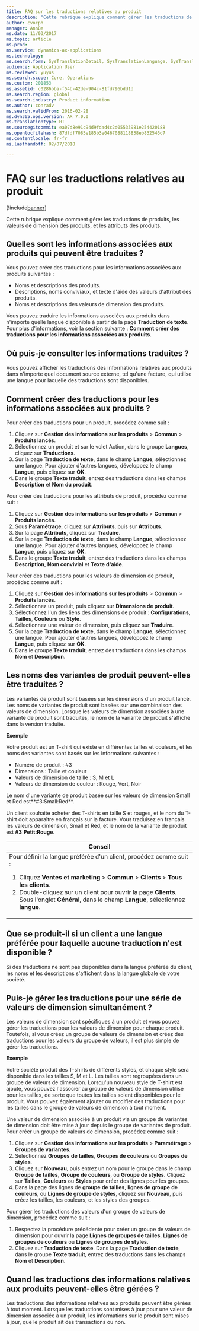 ```yaml
---
title: FAQ sur les traductions relatives au produit
description: "Cette rubrique explique comment gérer les traductions de produits, les valeurs de dimension des produits, et les attributs des produits."
author: cvocph
manager: AnnBe
ms.date: 11/03/2017
ms.topic: article
ms.prod: 
ms.service: dynamics-ax-applications
ms.technology: 
ms.search.form: SysTranslationDetail, SysTranslationLanguage, SysTranslationList
audience: Application User
ms.reviewer: yuyus
ms.search.scope: Core, Operations
ms.custom: 201853
ms.assetid: c0286bba-f54b-42de-904c-81fd796bdd1d
ms.search.region: global
ms.search.industry: Product information
ms.author: conradv
ms.search.validFrom: 2016-02-28
ms.dyn365.ops.version: AX 7.0.0
ms.translationtype: HT
ms.sourcegitcommit: ea07d8e91c94d9fdad4c2d05533981e254420188
ms.openlocfilehash: 87dfdf7085e185b3e0467088118838eb832546d7
ms.contentlocale: fr-fr
ms.lasthandoff: 02/07/2018

---
```


# <a name="product-related-translations-faq"></a>FAQ sur les traductions relatives au produit

[!include[banner](../includes/banner.md)]


Cette rubrique explique comment gérer les traductions de produits, les valeurs de dimension des produits, et les attributs des produits. 

<a name="what-product-related-data-can-be-translated"></a>Quelles sont les informations associées aux produits qui peuvent être traduites ?
--------------------------------------------

Vous pouvez créer des traductions pour les informations associées aux produits suivantes :
-   Noms et descriptions des produits.
-   Descriptions, noms conviviaux, et texte d'aide des valeurs d'attribut des produits.
-   Noms et descriptions des valeurs de dimension des produits.

Vous pouvez traduire les informations associées aux produits dans n'importe quelle langue disponible à partir de la page **Traduction de texte**. Pour plus d'informations, voir la section suivante : **Comment créer des traductions pour les informations associées aux produits**.

## <a name="where-can-i-view-the-translated-information"></a>Où puis-je consulter les informations traduites ?
Vous pouvez afficher les traductions des informations relatives aux produits dans n'importe quel document source externe, tel qu'une facture, qui utilise une langue pour laquelle des traductions sont disponibles.

## <a name="how-do-i-create-translations-for-product-related-information"></a>Comment créer des traductions pour les informations associées aux produits ?
Pour créer des traductions pour un produit, procédez comme suit :
1.  Cliquez sur **Gestion des informations sur les produits** &gt; **Commun** &gt; **Produits lancés**.
2.  Sélectionnez un produit et sur le volet Action, dans le groupe **Langues**, cliquez sur **Traductions**.
3.  Sur la page **Traduction de texte**, dans le champ **Langue**, sélectionnez une langue. Pour ajouter d'autres langues, développez le champ **Langue**, puis cliquez sur **OK**.
4.  Dans le groupe **Texte traduit**, entrez des traductions dans les champs **Description** et **Nom du produit**.

Pour créer des traductions pour les attributs de produit, procédez comme suit :
1.  Cliquez sur **Gestion des informations sur les produits** &gt; **Commun** &gt; **Produits lancés**.
2.  Sous **Paramétrage**, cliquez sur **Attributs**, puis sur **Attributs**.
3.  Sur la page **Attributs**, cliquez sur **Traduire**.
4.  Sur la page **Traduction de texte**, dans le champ **Langue**, sélectionnez une langue. Pour ajouter d'autres langues, développez le champ **Langue**, puis cliquez sur **OK**.
5.  Dans le groupe **Texte traduit**, entrez des traductions dans les champs **Description**, **Nom convivial** et **Texte d'aide**.

Pour créer des traductions pour les valeurs de dimension de produit, procédez comme suit :
1.  Cliquez sur **Gestion des informations sur les produits** &gt; **Commun** &gt; **Produits lancés**.
2.  Sélectionnez un produit, puis cliquez sur **Dimensions de produit**.
3.  Sélectionnez l'un des liens des dimensions de produit : **Configurations**, **Tailles**, **Couleurs** ou **Style**.
4.  Sélectionnez une valeur de dimension, puis cliquez sur **Traduire**.
5.  Sur la page **Traduction de texte**, dans le champ **Langue**, sélectionnez une langue. Pour ajouter d'autres langues, développez le champ **Langue**, puis cliquez sur **OK**.
6.  Dans le groupe **Texte traduit**, entrez des traductions dans les champs **Nom** et **Description**.

## <a name="can-the-names-of-product-variants-be-translated"></a>Les noms des variantes de produit peuvent-elles être traduites ?
Les variantes de produit sont basées sur les dimensions d'un produit lancé. Les noms de variantes de produit sont basées sur une combinaison des valeurs de dimension. Lorsque les valeurs de dimension associées à une variante de produit sont traduites, le nom de la variante de produit s'affiche dans la version traduite.  

**Exemple**  

Votre produit est un T-shirt qui existe en différentes tailles et couleurs, et les noms des variantes sont basés sur les informations suivantes :
-   Numéro de produit : \#3
-   Dimensions : Taille et couleur
-   Valeurs de dimension de taille : S, M et L
-   Valeurs de dimension de couleur : Rouge, Vert, Noir

Le nom d'une variante de produit basée sur les valeurs de dimension Small et Red est**\#3:Small:Red**.  

Un client souhaite acheter des T-shirts en taille S et rouges, et le nom du T-shirt doit apparaître en français sur la facture. Vous traduisez en français les valeurs de dimension, Small et Red, et le nom de la variante de produit est **\#3:Petit:Rouge**.
<table>
<colgroup>
<col width="100%" />
</colgroup>
<thead>
<tr class="header">
<th><strong>Conseil</strong></th>
</tr>
</thead>
<tbody>
<tr class="odd">
<td>Pour définir la langue préférée d'un client, procédez comme suit :
<ol>  
<li>Cliquez <strong>Ventes et marketing</strong> &gt; <strong>Commun</strong> &gt; <strong>Clients</strong> &gt; <strong>Tous</strong> <strong>les clients</strong>.</li>
<li>Double-cliquez sur un client pour ouvrir la page <strong>Clients</strong>. Sous l'onglet <strong>Général</strong>, dans le champ <strong>Langue</strong>, sélectionnez <strong>langue</strong>.</li>
</ol></td>
</tr>
</tbody>
</table>

## <a name="what-happens-if-a-customer-has-a-preferred-language-for-which-no-translations-are-available"></a>Que se produit-il si un client a une langue préférée pour laquelle aucune traduction n'est disponible ?
Si des traductions ne sont pas disponibles dans la langue préférée du client, les noms et les descriptions s'affichent dans la langue globale de votre société.

## <a name="can-i-manage-translations-for-a-series-of-dimension-values-at-the-same-time"></a>Puis-je gérer les traductions pour une série de valeurs de dimension simultanément ?
Les valeurs de dimension sont spécifiques à un produit et vous pouvez gérer les traductions pour les valeurs de dimension pour chaque produit. Toutefois, si vous créez un groupe de valeurs de dimension et créez des traductions pour les valeurs du groupe de valeurs, il est plus simple de gérer les traductions.   

**Exemple**  

Votre société produit des T-shirts de différents styles, et chaque style sera disponible dans les tailles S, M et L. Les tailles sont regroupées dans un groupe de valeurs de dimension. Lorsqu'un nouveau style de T-shirt est ajouté, vous pouvez l'associer au groupe de valeurs de dimension utilisé pour les tailles, de sorte que toutes les tailles soient disponibles pour le produit. Vous pouvez également ajouter ou modifier des traductions pour les tailles dans le groupe de valeurs de dimension à tout moment.  

Une valeur de dimension associée à un produit via un groupe de variantes de dimension doit être mise à jour depuis le groupe de variantes de produit.   
Pour créer un groupe de valeurs de dimension, procédez comme suit :
1.  Cliquez sur **Gestion des informations sur les produits** &gt; **Paramétrage** &gt; **Groupes de variantes**.
2.  Sélectionnez **Groupes** **de tailles**, **Groupes de couleurs** ou **Groupes de styles**.
3.  Cliquez sur **Nouveau**, puis entrez un nom pour le groupe dans le champ **Groupe** **de tailles**, **Groupe de couleurs**, ou **Groupe de styles**. Cliquez sur **Tailles**, **Couleurs** ou **Styles** pour créer des lignes pour les groupes.
4.  Dans la page des lignes de **groupe** **de tailles**, **lignes de** **groupe** **de couleurs**, ou **Lignes de groupe de styles**, cliquez sur **Nouveau**, puis créez les tailles, les couleurs, et les styles des groupes.

Pour gérer les traductions des valeurs d'un groupe de valeurs de dimension, procédez comme suit :
1.  Respectez la procédure précédente pour créer un groupe de valeurs de dimension pour ouvrir la page **Lignes de groupes de tailles**, **Lignes de groupes de couleurs** ou **Lignes de groupes de styles**.
2.  Cliquez sur **Traduction de texte**. Dans la page **Traduction de texte**, dans le groupe **Texte traduit**, entrez des traductions dans les champs **Nom** et **Description**.

## <a name="when-can-translations-of-product-related-information-be-managed"></a>Quand les traductions des informations relatives aux produits peuvent-elles être gérées ?
Les traductions des informations relatives aux produits peuvent être gérées à tout moment. Lorsque les traductions sont mises à jour pour une valeur de dimension associée à un produit, les informations sur le produit sont mises à jour, que le produit ait des transactions ou non.






